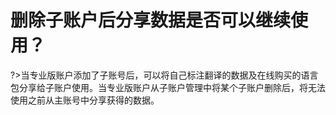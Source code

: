 # 删除子账户后分享数据是否可以继续使用？
?>当专业版账户添加了子账号后，可以将自己标注翻译的数据及在线购买的语言包分享给子账户使用。当专业版账户从子账户管理中将某个子账户删除后，将无法使用之前从主账号中分享获得的数据。